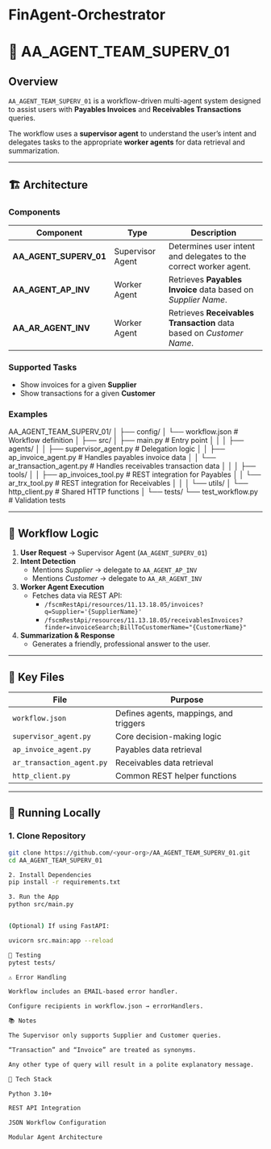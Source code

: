 # FinAgent-Orchestrator
# 🧠 AA_AGENT_TEAM_SUPERV_01

## Overview
`AA_AGENT_TEAM_SUPERV_01` is a workflow-driven multi-agent system designed to assist users with **Payables Invoices** and **Receivables Transactions** queries.

The workflow uses a **supervisor agent** to understand the user’s intent and delegates tasks to the appropriate **worker agents** for data retrieval and summarization.

---

## 🏗️ Architecture

### Components
| Component | Type | Description |
|------------|------|-------------|
| **AA_AGENT_SUPERV_01** | Supervisor Agent | Determines user intent and delegates to the correct worker agent. |
| **AA_AGENT_AP_INV** | Worker Agent | Retrieves **Payables Invoice** data based on *Supplier Name*. |
| **AA_AR_AGENT_INV** | Worker Agent | Retrieves **Receivables Transaction** data based on *Customer Name*. |

### Supported Tasks
- Show invoices for a given **Supplier**
- Show transactions for a given **Customer**

### Examples
AA_AGENT_TEAM_SUPERV_01/
│
├── config/
│ └── workflow.json # Workflow definition
│
├── src/
│ ├── main.py # Entry point
│ │
│ ├── agents/
│ │ ├── supervisor_agent.py # Delegation logic
│ │ ├── ap_invoice_agent.py # Handles payables invoice data
│ │ └── ar_transaction_agent.py # Handles receivables transaction data
│ │
│ ├── tools/
│ │ ├── ap_invoices_tool.py # REST integration for Payables
│ │ └── ar_trx_tool.py # REST integration for Receivables
│ │
│ └── utils/
│ └── http_client.py # Shared HTTP functions
│
└── tests/
└── test_workflow.py # Validation tests


---

## 🔁 Workflow Logic

1. **User Request** → Supervisor Agent (`AA_AGENT_SUPERV_01`)
2. **Intent Detection**  
   - Mentions *Supplier* → delegate to `AA_AGENT_AP_INV`
   - Mentions *Customer* → delegate to `AA_AR_AGENT_INV`
3. **Worker Agent Execution**
   - Fetches data via REST API:
     - `/fscmRestApi/resources/11.13.18.05/invoices?q=Supplier='{SupplierName}'`
     - `/fscmRestApi/resources/11.13.18.05/receivablesInvoices?finder=invoiceSearch;BillToCustomerName="{CustomerName}"`
4. **Summarization & Response**
   - Generates a friendly, professional answer to the user.

---

## 🧩 Key Files

| File | Purpose |
|------|----------|
| `workflow.json` | Defines agents, mappings, and triggers |
| `supervisor_agent.py` | Core decision-making logic |
| `ap_invoice_agent.py` | Payables data retrieval |
| `ar_transaction_agent.py` | Receivables data retrieval |
| `http_client.py` | Common REST helper functions |

---

## 🚀 Running Locally

### 1. Clone Repository
```bash
git clone https://github.com/<your-org>/AA_AGENT_TEAM_SUPERV_01.git
cd AA_AGENT_TEAM_SUPERV_01

2. Install Dependencies
pip install -r requirements.txt

3. Run the App
python src/main.py


(Optional) If using FastAPI:

uvicorn src.main:app --reload

🧪 Testing
pytest tests/

⚠️ Error Handling

Workflow includes an EMAIL-based error handler.

Configure recipients in workflow.json → errorHandlers.

📚 Notes

The Supervisor only supports Supplier and Customer queries.

“Transaction” and “Invoice” are treated as synonyms.

Any other type of query will result in a polite explanatory message.

🧰 Tech Stack

Python 3.10+

REST API Integration

JSON Workflow Configuration

Modular Agent Architecture
